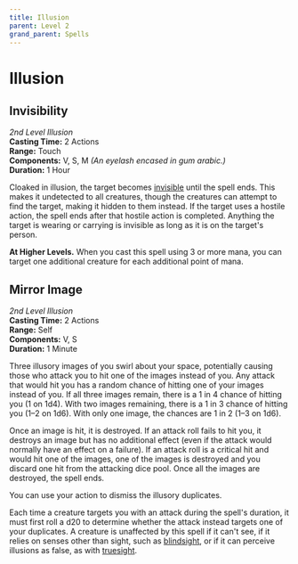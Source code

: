 ```yaml
---
title: Illusion
parent: Level 2
grand_parent: Spells
---
```


# Illusion

## Invisibility
*2nd Level Illusion*<br>
**Casting Time:** 2 Actions<br>
**Range:** Touch<br>
**Components:** V, S, M *(An eyelash encased in gum arabic.)*<br>
**Duration:** 1 Hour

Cloaked in illusion, the target becomes [invisible](https://stormchaserroleplaying.com/stormchaserRPG/Conditions/Invisible/) until the spell ends. This makes it undetected to all creatures, though the creatures can attempt to find the target, making it hidden to them instead. If the target uses a hostile action, the spell ends after that hostile action is completed. Anything the target is wearing or carrying is invisible as long as it is on the target's person.

**At Higher Levels.** When you cast this spell using 3 or more mana, you can target one additional creature for each additional point of mana.

## Mirror Image
*2nd Level Illusion*<br>
**Casting Time:** 2 Actions<br>
**Range:** Self<br>
**Components:** V, S<br>
**Duration:** 1 Minute

Three illusory images of you swirl about your space, potentially causing those who attack you to hit one of the images instead of you. Any attack that would hit you has a random chance of hitting one of your images instead of you. If all three images remain, there is a 1 in 4 chance of hitting you (1 on 1d4). With two images remaining, there is a 1 in 3 chance of hitting you (1–2 on 1d6). With only one image, the chances are 1 in 2 (1–3 on 1d6).

Once an image is hit, it is destroyed. If an attack roll fails to hit you, it destroys an image but has no additional effect (even if the attack would normally have an effect on a failure). If an attack roll is a critical hit and would hit one of the images, one of the images is destroyed and you discard one hit from the attacking dice pool. Once all the images are destroyed, the spell ends.

You can use your action to dismiss the illusory duplicates.

Each time a creature targets you with an attack during the spell's duration, it must first roll a d20 to determine whether the attack instead targets one of your duplicates.
A creature is unaffected by this spell if it can't see, if it relies on senses other than sight, such as [blindsight](https://stormchaserroleplaying.com/stormchaserRPG/Exploration/Environment/VisionandLight/#blindsight), or if it can perceive illusions as false, as with [truesight](https://stormchaserroleplaying.com/stormchaserRPG/Exploration/Environment/VisionandLight/#truesight).

